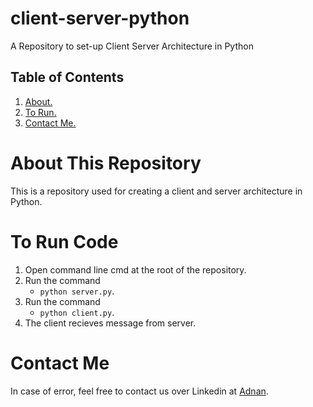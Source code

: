 # client-server-python
A Repository to set-up Client Server Architecture in Python



## Table of Contents
1. [ About. ](#about)
2. [ To Run. ](#run)
3. [ Contact Me. ](#contact)


<a name="about"></a>
# About This Repository
This is a repository used for creating a client and server architecture in Python.

<a name="run"></a>
# To Run Code
1.  Open command line cmd at the root of the repository.
2.  Run the command
    - `python server.py`.
3.  Run the command
    - `python client.py`.
3. The client recieves message from server.

<a name="contact"></a>
# Contact Me
In case of error, feel free to contact us over Linkedin at [Adnan](https://www.linkedin.com/in/adnan-karol-aa1666179/).